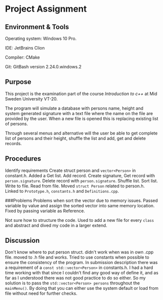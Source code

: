 # Project Assignment

## Environment & Tools
Operating system: Windows 10 Pro.

IDE: JetBrains Clion

Compiler: CMake

Git: GitBash version 2.24.0.windows.2

## Purpose
This project is the examination part of the course _Introduction to c++_ at Mid Sweden University VT-20.
 
The program will simulate a database with persons name, height and system generated signature with a text file where the name on the file are provided by the user.
When a new file is opened this is replacing existing list of persons.

Through several menus and alternative will the user be able to get complete list of persons and their height, shuffle the list and add, get and delete records. 

## Procedures
Identify requirements
Create struct person and `vector<Person>` in constant.h.
Added a 
Get list. Add record. Create signature,
Get record with `person.signature`. Delete record with `person.signature`. 
Shuffle list.  Sort list. 
Write to file. Read from file.
Moved `struct Person` related to person.h. Linked to `Prototype.h`, `constants.h` and `Definitions.cpp`.


###Problems 
Problems when sort the vector due to memory issues. Passed variable by value and assign the sorted vector into same memory location. Fixed by passing variable as Reference.

Not sure how to structure the code. Used to add a new file for every `class` and abstract and dived my code in a larger extend.

## Discussion
Don't know where to put person struct. didn't work when was in own .cpp file. moved to .h file and works. 
Tried to use constants when possible to ensure the consistency of the program.
In submission description there was a requirement of a `const std::vector<Person>` in constants.h. I had a hard time working with that since I couldn't find any good way of define it, and as far as I understood there was not good practice to do so either. 
So my solution is to pass the `std::vector<Person> persons` throughout the `mainMenu()`. By doing that you can either use the system default or load from file without need for further checks.
